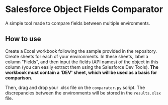 # Salesforce Object Fields Comparator

A simple tool made to compare fields between multiple environments.

## How to use

Create a Excel workbook following the sample provided in the repository. Create sheets for each of your environments. In these sheets, label a column "Fields", and then input the fields (API names) of the object in this column (you can easily extract them using the Salesforce Dev Tools). **The workbook must contain a 'DEV' sheet, which will be used as a basis for comparison.**

Then, drag and drop your .xlsx file on the `comparator.py` script. The discrepancies between the environments will be stored in the `results.xlsx` file.

